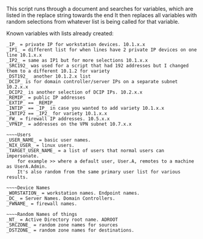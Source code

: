 This script runs through a document and searches for variables, which are listed in the replace string towards the end
It then replaces all variables with random selections from whatever list is being called for that
variable.  

Known variables with lists already created:

~~~~IP Addresses and subnets.
_IP_ = private IP for workstation devices. 10.1.x.x
_IP1_ = different list for when lines have 2 private IP devices on one line 10.1.x.x
_IP2_ = same as IP1 but for more selections 10.1.x.x
_SRC192_ was used for a script that had 192 addresses but I changed them to a different 10.1.2 for variety
_DST192_  another 10.1.2.x list
_DCIP_ is for domain controller/server IPs on a separate subnet 10.2.x.x
_DCIP2_ is another selection of DCIP IPs. 10.2.x.x
_REMIP_ = public IP addresses
_EXTIP_ == _REMIP_
_INTIP_ == _IP_ in case you wanted to add variety 10.1.x.x
_INTIP2 == _IP2_ for variety 10.1.x.x
_FW_ = firewall IP addresses. 10.5.x.x
_VPNIP_ = addresses on the VPN subnet 10.7.x.x

~~~~Users
_USER_NAME_ = basic user names.
_NIX_USER_ = linux users.
_TARGET_USER_NAME_ = a list of users that normal users can impersonate.
    for example >> where a default user, User.A, remotes to a machine as UserA.Admin.
    It's also random from the same primary user list for various results.
    
~~~~Device Names
_WORSTATION_ = workstation names. Endpoint names.
_DC_ = Server Names. Domain Controllers.
_FWNAME_ = firewall names.

~~~~Random Names of things
_NT_ = Active Directory root name. ADROOT
_SRCZONE_ = random zone names for sources
_DSTZONE_ = random zone names for destinations.
